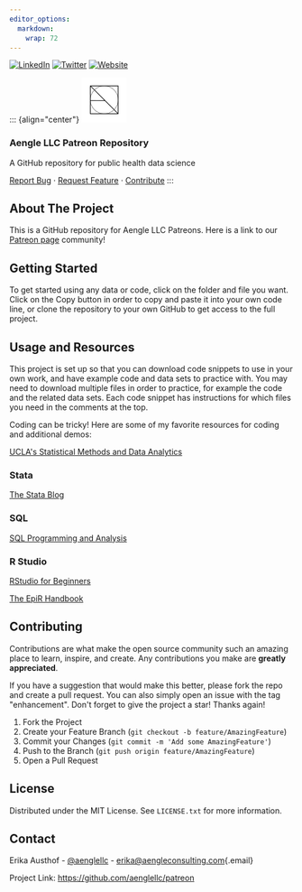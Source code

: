 ```yaml
---
editor_options: 
  markdown: 
    wrap: 72
---
```


[![LinkedIn](https://img.shields.io/badge/-LinkedIn-black.svg?style=for-the-badge&logo=linkedin&colorB=555)](https://www.linkedin.com/company/aengle-consulting-llc/)
[![Twitter](https://img.shields.io/badge/-Twitter-black.svg?style=for-the-badge&logo=twitter&colorB=555)](https://twitter.com/aenglellc)
[![Website](https://img.shields.io/badge/website-555?style=for-the-badge&logo=About.me&logoColor=white)](https://aengleconsulting.com/)

::: {align="center"}
<img src="images/logo.png" alt="Logo" width="80" height="80"/>

### Aengle LLC Patreon Repository

A GitHub repository for public health data science

[Report Bug](https://github.com/aenglellc/patreon/issues) · [Request
Feature](https://github.com/aenglellc/patreon/issues) ·
[Contribute](https://github.com/aenglellc/patreon/pulls)
:::

## About The Project

This is a GitHub repository for Aengle LLC Patreons. Here is a link to
our [Patreon page](https://www.patreon.com/aengle) community!

## Getting Started

To get started using any data or code, click on the folder and file you
want. Click on the Copy button in order to copy and paste it into your
own code line, or clone the repository to your own GitHub to get access
to the full project.

## Usage and Resources

This project is set up so that you can download code snippets to use in
your own work, and have example code and data sets to practice with. You
may need to download multiple files in order to practice, for example
the code and the related data sets. Each code snippet has instructions
for which files you need in the comments at the top.

Coding can be tricky! Here are some of my favorite resources for coding
and additional demos:

[UCLA's Statistical Methods and Data
Analytics](https://stats.oarc.ucla.edu/)

### Stata

[The Stata Blog](https://blog.stata.com/)

### SQL

[SQL Programming and
Analysis](https://www.khanacademy.org/computing/computer-programming/sql)

### R Studio

[RStudio for Beginners](https://education.rstudio.com/learn/beginner/)

[The EpiR Handbook](https://epirhandbook.com/en/)

## Contributing

Contributions are what make the open source community such an amazing
place to learn, inspire, and create. Any contributions you make are
**greatly appreciated**.

If you have a suggestion that would make this better, please fork the
repo and create a pull request. You can also simply open an issue with
the tag "enhancement". Don't forget to give the project a star! Thanks
again!

1.  Fork the Project
2.  Create your Feature Branch
    (`git checkout -b feature/AmazingFeature`)
3.  Commit your Changes (`git commit -m 'Add some AmazingFeature'`)
4.  Push to the Branch (`git push origin feature/AmazingFeature`)
5.  Open a Pull Request

## License

Distributed under the MIT License. See `LICENSE.txt` for more
information.

## Contact

Erika Austhof - [\@aenglellc](https://twitter.com/aenglellc) -
[erika\@aengleconsulting.com](mailto:erika@aengleconsulting.com){.email}

Project Link: <https://github.com/aenglellc/patreon>
